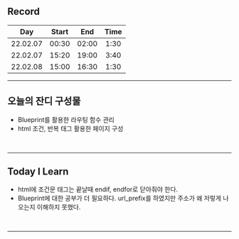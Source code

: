 ## Record

|   Day    | Start |  End  | Time |
| :------: | :---: | :---: | :--: |
| 22.02.07 | 00:30 | 02:00 | 1:30 |
| 22.02.07 | 15:20 | 19:00 | 3:40 |
| 22.02.08 | 15:00 | 16:30 | 1:30 |

---

## 오늘의 잔디 구성물

- Blueprint를 활용한 라우팅 함수 관리
- html 조건, 반복 태그 활용한 페이지 구성

<br/>

---

## Today I Learn

- html에 조건문 태그는 끝날때 endif, endfor로 닫아줘야 한다.
- Blueprint에 대한 공부가 더 필요하다. url_prefix를 하였지만 주소가 왜 저렇게 나오는지 이해하지 못했다.

<br/>

---
